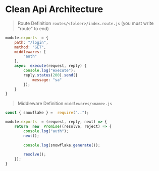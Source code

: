 # Clean Api Architecture
> Route Definition
``routes/<folder>/index.route.js`` (you must write "route" to end)
```js
module.exports  = {
	path: "/login",
	method: "GET",
	middlewares: [
		"auth"
	],
	async  execute(request, reply) {
		console.log("execute");
		reply.status(200).send({
			message: "sa"
		});
	}
}
```
> Middleware Definition
``middlewares/<name>.js``
```js
const { snowflake } =  require("..");

module.exports  = (request, reply, next) => {
	return  new  Promise((resolve, reject) => {
		console.log("auth");
		next();
		
		console.log(snowflake.generate());
		
		resolve();
	});
}
```

